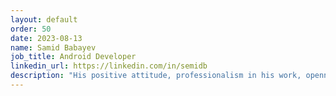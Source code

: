 ```yaml
---
layout: default
order: 50
date: 2023-08-13
name: Samid Babayev
job_title: Android Developer
linkedin_url: https://linkedin.com/in/semidb
description: "His positive attitude, professionalism in his work, openness to innovations and selfless dedication are impressive. It was a pleasure to work with him."
---
```


